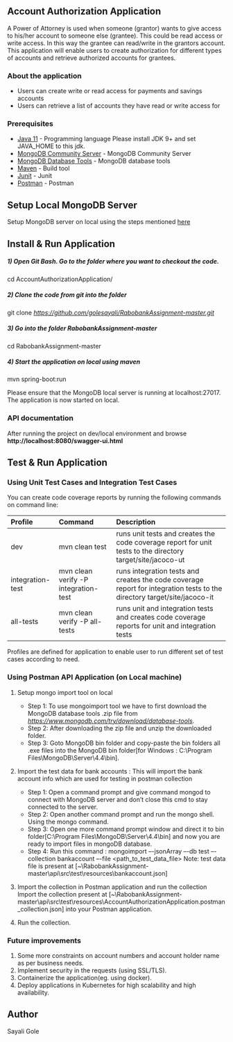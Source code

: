 ## Account Authorization Application

A Power of Attorney is used when someone (grantor) wants to give access to his/her account to someone else (grantee).
This could be read access or write access. In this way the grantee can read/write in the grantors account. This
application will enable users to create authorization for different types of accounts and retrieve authorized accounts
for grantees.

### About the application

* Users can create write or read access for payments and savings accounts
* Users can retrieve a list of accounts they have read or write access for

### Prerequisites

* [Java 11](http://www.oracle.com/technetwork/java/javase/downloads/index.html)  - Programming language Please install
  JDK 9+ and set JAVA_HOME to this jdk.
* [MongoDB Community Server](https://www.mongodb.com/try/download/community) - MongoDB Community Server
* [MongoDB Database Tools](https://www.mongodb.com/try/download/database-tools) - MongoDB database tools
* [Maven](https://maven.apache.org/) - Build tool
* [Junit](https://junit.org/junit5/) - Junit
* [Postman](https://www.postman.com/) - Postman

## Setup Local MongoDB Server

Setup MongoDB server on local using the steps
mentioned [here](https://docs.mongodb.com/manual/administration/install-community/)

## Install & Run Application

##### 1) Open Git Bash. Go to the folder where you want to checkout the code.

cd AccountAuthorizationApplication/

##### 2) Clone the code from git into the folder

git clone _https://github.com/golesayali/RabobankAssignment-master.git_

##### 3) Go into the folder RabobankAssignment-master

cd RabobankAssignment-master

##### 4) Start the application on local using maven

mvn spring-boot:run

Please ensure that the MongoDB local server is running at localhost:27017. The application is now started on local.

### API documentation

After running the project on dev/local environment and browse **http://localhost:8080/swagger-ui.html**

## Test & Run Application

### Using Unit Test Cases and Integration Test Cases

You can create code coverage reports by running the following commands on command line:

| Profile                          | Command                                  | Description                                                                                                                |
| :----------------------------    | :--------------------------------------- | :------------------------------------------------------------------------------------------------------------------------- |
| dev                              | mvn clean test                           | runs unit tests and creates the code coverage report for unit tests to the directory target/site/jacoco-ut                 |
| integration-test                 | mvn clean verify -P integration-test     | runs integration tests and creates the code coverage report for integration tests to the directory target/site/jacoco-it   |
| all-tests                        | mvn clean verify -P all-tests            | runs unit and integration tests and creates code coverage reports for unit and integration tests                           |

Profiles are defined for application to enable user to run different set of test cases according to need.

### Using Postman API Application (on Local machine)

1. Setup mongo import tool on local
    - Step 1: To use mongoimport tool we have to first download the MongoDB database tools .zip file
      from _https://www.mongodb.com/try/download/database-tools_.
    - Step 2: After downloading the zip file and unzip the downloaded folder.
    - Step 3: Goto MongoDB bin folder and copy-paste the bin folders all .exe files into the MongoDB bin
      folder[for Windows : C:\Program Files\MongoDB\Server\4.4\bin].

2. Import the test data for bank accounts : This will import the bank account info which are used for testing in postman
   collection
    - Step 1: Open a command prompt and give command mongod to connect with MongoDB server and don’t close this cmd to
      stay connected to the server.
    - Step 2: Open another command prompt and run the mongo shell. Using the mongo command.
    - Step 3: Open one more command prompt window and direct it to bin folder[C:\Program Files\MongoDB\Server\4.4\bin]
      and now you are ready to import files in mongoDB database.
    - Step 4: Run this command
      : mongoimport –-jsonArray –-db test –-collection bankaccount –-file <path_to_test_data_file>
      Note: test data file is present at  [~\RabobankAssignment-master\api\src\test\resources\bankaccount.json]

3. Import the collection in Postman application and run the collection Import the collection present
   at [~\RabobankAssignment-master\api\src\test\resources\AccountAuthorizationApplication.postman_collection.json] into
   your Postman application.

4. Run the collection.

### Future improvements

1. Some more constraints on account numbers and account holder name as per business needs.
2. Implement security in the requests (using SSL/TLS).
3. Containerize the application(eg. using docker).
4. Deploy applications in Kubernetes for high scalability and high availability.

## Author

Sayali Gole


